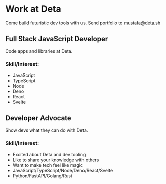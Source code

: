 # Work at Deta
Come build futuristic dev tools with us. Send portfolio to mustafa@deta.sh

## Full Stack JavaScript Developer

Code apps and libraries at Deta.

### Skill/Interest:

- JavaScript
- TypeScript
- Node
- Deno
- React
- Svelte


## Developer Advocate

Show devs what they can do with Deta.

### Skill/Interest:

- Excited about Deta and dev tooling
- Like to share your knowledge with others
- Want to make tech feel like magic
- JavaScript/TypeScript/Node/Deno/React/Svelte
- Python/FastAPI/Golang/Rust



